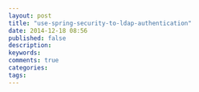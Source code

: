 ```yaml
---
layout: post
title: "use-spring-security-to-ldap-authentication"
date: 2014-12-18 08:56
published: false
description: 
keywords: 
comments: true
categories: 
tags: 
---
```

